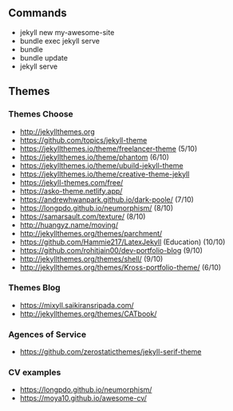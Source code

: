 
## Commands
- jekyll new my-awesome-site
- bundle exec jekyll serve
- bundle
- bundle update
- jekyll serve

## Themes
### Themes Choose
- http://jekyllthemes.org
- https://github.com/topics/jekyll-theme
- https://jekyllthemes.io/theme/freelancer-theme (5/10)
- https://jekyllthemes.io/theme/phantom (6/10)
- https://jekyllthemes.io/theme/ubuild-jekyll-theme
- https://jekyllthemes.io/theme/creative-theme-jekyll
- https://jekyll-themes.com/free/
- https://asko-theme.netlify.app/
- https://andrewhwanpark.github.io/dark-poole/ (7/10)
- https://longpdo.github.io/neumorphism/ (8/10)
- https://samarsault.com/texture/ (8/10)
- http://huangyz.name/moving/
- http://jekyllthemes.org/themes/parchment/
- https://github.com/Hammie217/LatexJekyll (Education) (10/10)
- https://github.com/rohitjain00/dev-portfolio-blog (9/10)
- http://jekyllthemes.org/themes/shell/ (9/10)
- http://jekyllthemes.org/themes/Kross-portfolio-theme/ (6/10)

### Themes Blog
- https://mixyll.saikiransripada.com/
- http://jekyllthemes.org/themes/CATbook/

### Agences of Service
- https://github.com/zerostaticthemes/jekyll-serif-theme

### CV examples
- https://longpdo.github.io/neumorphism/
- https://moya10.github.io/awesome-cv/